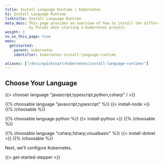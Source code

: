 ```yaml
---
title: Install Language Runtime | Kubernetes
h1: Install Language Runtime
linktitle: Install Language Runtime
meta_desc: This page provides an overview of how to install the different languages supported
           by Pulumi when starting a Kubernetes project.
weight: 3
no_on_this_page: true
menu:
  getstarted:
    parent: kubernetes
    identifier: kubernetes-install-language-runtime

aliases: ["/docs/quickstart/kubernetes/install-language-runtime/"]
---
```


## Choose Your Language

{{< chooser language "javascript,typescript,python,csharp" / >}}

{{% choosable language "javascript,typescript" %}}
{{< install-node >}}
{{% /choosable %}}

{{% choosable language python %}}
{{< install-python >}}
{{% /choosable %}}

{{% choosable language "csharp,fsharp,visualbasic" %}}
{{< install-dotnet >}}
{{% /choosable %}}

Next, we'll configure Kubernetes.

{{< get-started-stepper >}}
